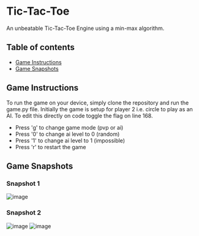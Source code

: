 # Tic-Tac-Toe
An unbeatable Tic-Tac-Toe Engine using a min-max algorithm.

## Table of contents
* [Game Instructions](#game-instructions)
* [Game Snapshots](#game-snapshots)

## Game Instructions
To run the game on your device, simply clone the repository and run the game.py file.
Initially the game is setup for player 2 i.e. circle to play as an AI. 
To edit this directly on code toggle the flag on line 168.

- Press 'g' to change game mode (pvp or ai)
- Press '0' to change ai level to 0 (random)
- Press '1' to change ai level to 1 (impossible)
- Press 'r' to restart the game

## Game Snapshots

### Snapshot 1 
![image](https://github.com/srmaarnav/Tic-Tac-Toe/assets/76389823/4725b01f-e6f5-4152-a39d-205d5b8f7d45)

### Snapshot 2 
![image](https://github.com/srmaarnav/Tic-Tac-Toe/assets/76389823/719a09da-16d0-4189-bc87-bd9fbed62873)
![image](https://github.com/srmaarnav/Tic-Tac-Toe/assets/76389823/fdc12c03-8c28-4600-96fb-1db2f3b46dc8)
